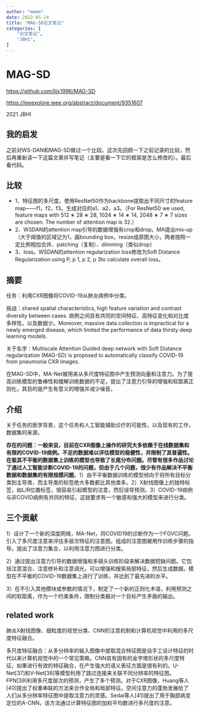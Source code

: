 ```yaml
---
author: "momo"
date: 2022-05-24
title: "MAG-SD论文笔记"
categories: [
    "论文笔记",
    "JBHI",
]
---
```


# MAG-SD

https://github.com/lijx1996/MAG-SD

https://ieeexplore.ieee.org/abstract/document/9351607

2021 JBHI

## 我的启发

之前对WS-DAN和MAG-SD做过一个比较。这次先回顾一下之前记录的比较，然后再重新读一下这篇文章并写笔记（主要是看一下它的框架是怎么修改的）。最后看代码。

## 比较

- 1、特征图的多尺度。使用ResNet50作为backbone提取出不同尺寸的feature map——f1，f2，f3。生成对应的a1、a2、a3。（For ResNet50 we used, feature maps with 512 ∗ 28 ∗ 28, 1024 ∗ 14 ∗ 14, 2048 ∗ 7 ∗ 7 sizes are chosen. The number of attention map is 32.）
- 2、WSDAN的attention map引导的数据增强有crop和drop。MA提出mix-up（大于阈值的区域记为1，画bounding box，resize成原图大小，两者按照一定比例相加合并、patching（复制）、dimming（类似drop）
- 3、loss。WSDAN的attention regularization loss修改为Soft Distance Regularization using P, p 1, p 2, p 3to calculate overall loss。

## 摘要

任务：利用CXR图像将COVID-19从肺炎病例中分类。

挑战：shared spatial characteristics, high feature variation and contrast diversity between cases. 病例之间具有共同的空间特征、高特征变化和对比度多样性。以及数据少。Moreover, massive data collection is impractical for a newly emerged disease, which limited the performance of data thirsty deep learning models. 

关于名字：Multiscale Attention Guided deep network with Soft Distance regularization (MAG-SD) is proposed to automatically classify COVID-19 from pneumonia CXR images. 

在MAG-SD中，MA-Net被用来从多尺度特征图中产生预测向量和注意力。为了提高训练模型的鲁棒性和缓解训练数据的不足，提出了注意力引导的增强和软距离正则化，其目的是产生有意义的增强并减少噪音。

## 介绍

关于任务的医学背景，这个任务和人工智能辅助诊疗的可能性，以及现有的工作，数据集的来源。

**存在的问题：**一般来说，目前在CXR图像上操作的研究大多依赖于在线数据集和有限的COVID-19病例。不足的数据难以评估模型的稳健性，并限制了其普遍性。在极其不平衡的数据集上训练的模型也导致了长尾分布问题。尽管有很多作品讨论了通过人工智能诊断COVID-19的问题，但由于几个问题，很少有作品解决**不平衡数据和数据集的有限规模问题**。1）由不平衡数据训练的模型倾向于将所有目标分类到主导类，而主导类的标签绝大多数都比其他类多。2）X射线图像上的独特标签，如L/R位置标签，很容易引起模型的注意，然后误导预测。3）COVID-19病例与非COVID病例有共同的特征，这就要求有一个敏感和强大的模型来进行分类。

## 三个贡献

1）设计了一个新的深度网络，MA-Net，将COVID19的诊断作为一个FGVC问题。引入了多尺度注意来评估多层次特征的注意图。组成的注意图被用作训练步骤的指导。提出了注意力集合，以利用注意力图进行分类。

2）通过提出注意力引导的数据增强和多镜头训练阶段来解决数据短缺问题。它包括注意混合、注意修补和注意调光，可以增强和搜索局部特征，然后生成数据。模型在不平衡的COVID-19数据集上进行了训练，并达到了最先进的水平。

3）在不引入其他模块或参数的情况下，制定了一个新的正则化术语，利用预测之间的软距离，作为一个约束条件，限制分类器对一个目标产生矛盾的输出。

## related work

肺炎X射线图像、细粒度的视觉分类、CNN的注意机制和计算机视觉中利用的多尺度特征融合。

多尺度特征融合：从多分辨率的输入图像中提取混合特征图是自手工设计特征的时代以来计算机视觉中的一个常见策略。CNN具有固有的金字塔形状的多尺度特征，如果进行有效的特征融合，在产生强大的语义表征方面是很有利的。U-Net[37]和V-Net[38]等模型利用了跳过连接来关联不同分辨率的特征图。FPN[39]利用多尺度层次的预测，产生了多个预测。对于CXR图像，Huang等人[40]提出了权重串联的方法来合作全局和局部特征。空间注意力的蓬勃发展给了人们从多分辨率特征图中提取注意力的灵感。Sedai等人[41]提出了用于胸部病变定位的A-CNN，该方法通过计算特征图的加权平均数进行多尺度的注意。

